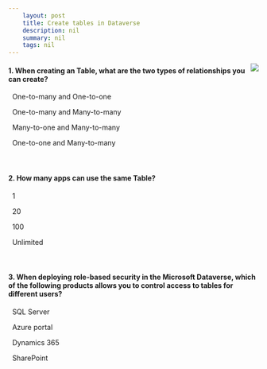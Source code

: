 ```yaml
---
    layout: post
    title: Create tables in Dataverse  
    description: nil
    summary: nil
    tags: nil
---
```



 <a target="_blank" href="https://docs.microsoft.com/en-us/learn/modules/get-started-with-powerapps-common-data-service/4b-check/"><i class="fas fa-external-link-alt"></i> </a>
 <img align="right" src="https://docs.microsoft.com/en-us/learn/achievements/get-started-with-powerapps-common-data-service.svg">
####  1. When creating an Table, what are the two types of relationships you can create?


<i class='far fa-square'></i> &nbsp;&nbsp;One-to-many and One-to-one

<i class='fas fa-check-square' style='color: Dodgerblue;'></i> &nbsp;&nbsp;One-to-many and Many-to-many

<i class='far fa-square'></i> &nbsp;&nbsp;Many-to-one and Many-to-many

<i class='far fa-square'></i> &nbsp;&nbsp;One-to-one and Many-to-many
<br />
<br />
<br />

####  2. How many apps can use the same Table?


<i class='far fa-square'></i> &nbsp;&nbsp;1

<i class='far fa-square'></i> &nbsp;&nbsp;20

<i class='far fa-square'></i> &nbsp;&nbsp;100

<i class='fas fa-check-square' style='color: Dodgerblue;'></i> &nbsp;&nbsp;Unlimited
<br />
<br />
<br />

####  3. When deploying role-based security in the Microsoft Dataverse, which of the following products allows you to control access to tables for different users?


<i class='far fa-square'></i> &nbsp;&nbsp;SQL Server

<i class='far fa-square'></i> &nbsp;&nbsp;Azure portal

<i class='fas fa-check-square' style='color: Dodgerblue;'></i> &nbsp;&nbsp;Dynamics 365

<i class='far fa-square'></i> &nbsp;&nbsp;SharePoint
<br />
<br />
<br />
